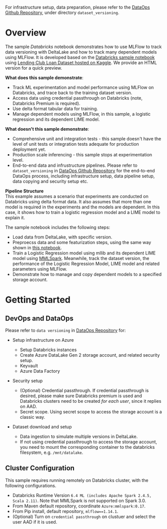 For infrastructure setup, data preparation, please refer to the [DataOps Github Repository](https://github.com/Azure-Samples/modern-data-warehouse-dataops/e2e_samples), under directory `dataset_versioning`.

# Overview

The sample *Databricks* notebook demonstrates how to use MLFlow to track data versioning with DeltaLake and how to track many dependent models using MLFlow. It is developed based on the [Databricks sample notebook](https://docs.databricks.com/_static/notebooks/mlflow/mlflow-delta-training.html) using [Lending Club Loan Dataset hosted on Kaggle](https://www.kaggle.com/husainsb/lendingclub-issued-loans?select=lc_loan.csv). We provide an HTML version for a quick preview.

__What does this sample demonstrate__:

* Track ML experimentation and model performance using MLFlow on Databricks, and trace back to the training dataset version.
* Access data using credential passthrough on Databricks (note, Databricks Premium is required).
* Use delta format tabular data for training.
* Manage dependent models using MLFlow, in this sample, a logistic regression and its dependent LIME model.

__What doesn't this sample demonstrate__:

* Comprehensive unit and integration tests - this sample doesn't have the level of unit tests or integration tests adequate for production deployment yet. 
* Production scale inferencing - this sample stops at experimentation level.
* End-to-end data and infrustructure pipelines. Please refer to `dataset_versioning` in [DataOps Github Repository](https://github.com/Azure-Samples/modern-data-warehouse-dataops/e2e_samples) for the end-to-end DataOps process, including infrastructure setup, data pipeline setup, data copying and security setup etc.

**Pipeline Structure**  
This example assumes a scenario that experiments are conducted on Databricks using delta format data. It also assumes that more than one model is required in the experiments and the models are dependent. In this case, it shows how to train a logistic regression model and a LIME model to explain it.

The sample notebook includes the following steps:
- Load data from DeltaLake, with specific version.
- Preproecss data and some featurization steps, using the same way shown in [this notebook](https://docs.databricks.com/_static/notebooks/mlflow/mlflow-delta-training.html).
- Train a Logistic Regression model using mllib and its dependent LIME model using [MMLSpark](https://github.com/Azure/mmlspark). Meanwhile, track the dataset version, the performance of the Logistic Regression Model, LIME model and related parameters using MLFlow.
- Demonstrate how to manage and copy dependent models to a specified storage account.




# Getting Started


## DevOps and DataOps

Please refer to `data versioning` in [DataOps Repository](https://github.com/Azure-Samples/modern-data-warehouse-dataops/tree/master/e2e_samples) for:

- Setup infrastructure on Azure
  - Setup Databricks instances
  - Create Azure DataLake Gen 2 storage account, and related security setup.
  - Keyvault
  - Azure Data Factory

- Security setup 
  - (Optional) Credential passthrough. If credential passthrough is desired, please make sure Databricks premium is used and Databricks clusters need to be created *for each user*, since it replies on AAD.
  - Secret scope. Using secret scope to access the storage account is a classic way.

- Dataset download and setup
  - Data ingestion to simulate multiple versions in DeltaLake.
  - If not using credential passthrough to access the storage account, you need to mount the corresponding container to the databricks filesystem, e.g. `/mnt/datalake`.
  
## Cluster Configuration
This sample requires running remotely on Databricks cluster, with the following configurations.

- Databricks Runtime Version `6.4 ML (includes Apache Spark 2.4.5, Scala 2.11)`. Note that MMLSpark is not supported on Spark 3.0.
- From Maven default repository, coordinate `Azure:mmlspark:0.17`.
- From Pip install, default repository, `mlflow==1.14.1`.
- (Optional) Turn on `credential passthrough` on clustuer and select the user AAD if it is used.
